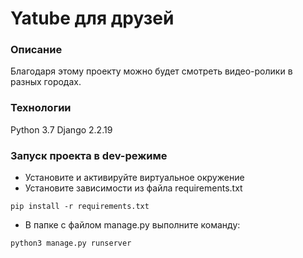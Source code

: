 
<!---
# yatube_project
Социальная сеть блогеров \m/

Для учебных проектов придерживайтесь такого плана:
- название проекта
- краткое описание
- технологии в проекте
- инструкции по запуску
- автор
Описание можно и нужно дополнять по ходу развития проекта.
-->

# Yatube для друзей
### Описание
Благодаря этому проекту можно будет смотреть видео-ролики в разных городах.
### Технологии
Python 3.7
Django 2.2.19
### Запуск проекта в dev-режиме
- Установите и активируйте виртуальное окружение
- Установите зависимости из файла requirements.txt
```
pip install -r requirements.txt
``` 
- В папке с файлом manage.py выполните команду:
```
python3 manage.py runserver
```
